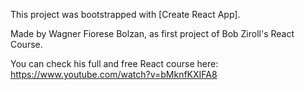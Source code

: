 This project was bootstrapped with [Create React App].

Made by Wagner Fiorese Bolzan, as first project of Bob Ziroll's React Course.

You can check his full and free React course here: https://www.youtube.com/watch?v=bMknfKXIFA8
